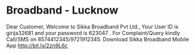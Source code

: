 # Broadband - Lucknow

Dear Customer, Welcome to Sikka Broadband Pvt Ltd., Your User ID is girija32681 and your password is 623047 . For Complaint/Query kindly Call/SMS on 8574412345/9721912345. Download Sikka Broadband Mobile App http://bit.ly/2zn9L6c
